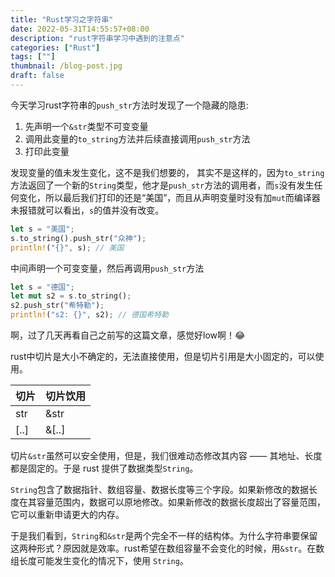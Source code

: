 ```yaml
---
title: "Rust学习之字符串"
date: 2022-05-31T14:55:57+08:00
description: "rust字符串学习中遇到的注意点"
categories: ["Rust"]
tags: [""]
thumbnail: /blog-post.jpg
draft: false
---
```


今天学习rust字符串的`push_str`方法时发现了一个隐藏的隐患:

1. 先声明一个`&str`类型不可变变量
1. 调用此变量的`to_string`方法并后续直接调用`push_str`方法
1. 打印此变量

发现变量的值未发生变化，这不是我们想要的，
其实不是这样的，因为`to_string`方法返回了一个新的`String`类型，他才是`push_str`方法的调用者，而`s`没有发生任何变化，所以最后我们打印的还是“美国”，而且从声明变量时没有加`mut`而编译器未报错就可以看出，`s`的值并没有改变。

```rust
let s = "美国";
s.to_string().push_str("众神");
println!("{}", s); // 美国
```

中间声明一个可变变量，然后再调用`push_str`方法

```rust
let s = "德国";
let mut s2 = s.to_string();
s2.push_str("希特勒");
println!("s2: {}", s2); // 德国希特勒
```

啊，过了几天再看自己之前写的这篇文章，感觉好low啊！😂

rust中切片是大小不确定的，无法直接使用，但是切片引用是大小固定的，可以使用。

|切片|切片饮用|
| --- | --- |
|str|&str|
|[..]|&[..]|

切片`&str`虽然可以安全使用，但是，我们很难动态修改其内容 —— 其地址、长度都是固定的。于是 rust 提供了数据类型`String`。

`String`包含了数据指针、数组容量、数据长度等三个字段。如果新修改的数据长度在其容量范围内，数据可以原地修改。如果新修改的数据长度超出了容量范围，它可以重新申请更大的内存。

于是我们看到，`String`和`&str`是两个完全不一样的结构体。为什么字符串要保留这两种形式？原因就是效率。rust希望在数组容量不会变化的时候，用`&str`。在数组长度可能发生变化的情况下，使用 `String`。
